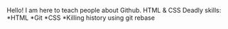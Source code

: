 Hello! I am here to teach people about Github. HTML & CSS
Deadly skills: 
*HTML
*Git
*CSS
*Killing history using git rebase
